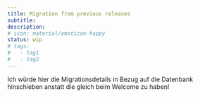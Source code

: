 ```yaml
---
title: Migration from previous releases
subtitle: 
description:
# icon: material/emoticon-happy
status: wip
# tags:
#   - tag1
#   - tag2
---
```


Ich würde hier die Migrationsdetails in Bezug auf die Datenbank hinschieben anstatt die gleich beim Welcome zu haben!